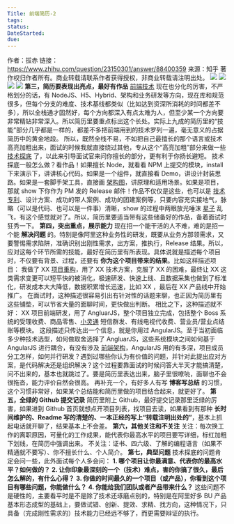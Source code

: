 ```yaml
---
Title: 前端简历-2
tags:
status:
DateStarted:
due:
---
```


作者：拔赤
链接：https://www.zhihu.com/question/23150301/answer/88400359
来源：知乎
著作权归作者所有。商业转载请联系作者获得授权，非商业转载请注明出处。
![](https://cdn.nlark.com/yuque/0/2022/png/29677165/1665903428144-d2e387fa-49fb-42e6-8702-e29e12bff364.png#clientId=ub3893fe2-de52-4&crop=0&crop=0&crop=1&crop=1&from=paste&id=udfb1fdde&margin=%5Bobject%20Object%5D&originHeight=446&originWidth=1080&originalType=url&ratio=1&rotation=0&showTitle=false&status=done&style=none&taskId=ue4d30093-2ce4-42d5-9a82-f5226c48885&title=)
![](https://cdn.nlark.com/yuque/0/2022/png/29677165/1665903440979-988890b8-364f-47c3-b894-586c24148979.png#clientId=ub3893fe2-de52-4&crop=0&crop=0&crop=1&crop=1&from=paste&id=uf05d4a70&margin=%5Bobject%20Object%5D&originHeight=473&originWidth=1080&originalType=url&ratio=1&rotation=0&showTitle=false&status=done&style=none&taskId=u8a1d0680-7139-4b52-b18c-e1cd3fc2558&title=)
![](https://cdn.nlark.com/yuque/0/2022/png/29677165/1665903600922-53d2772c-8aa1-410c-95c5-50c17615b1c3.png#clientId=ub3893fe2-de52-4&crop=0&crop=0&crop=1&crop=1&from=paste&id=u2c88dec6&margin=%5Bobject%20Object%5D&originHeight=918&originWidth=1080&originalType=url&ratio=1&rotation=0&showTitle=false&status=done&style=none&taskId=u35a2f64c-68ca-462f-b928-5463b44aed0&title=)
![](https://cdn.nlark.com/yuque/0/2022/webp/29677165/1665899681606-79a55bd7-1aad-4f44-a183-89d93e47761b.webp#clientId=ub3893fe2-de52-4&crop=0&crop=0&crop=1&crop=1&from=paste&id=u42cd78cf&margin=%5Bobject%20Object%5D&originHeight=219&originWidth=456&originalType=url&ratio=1&rotation=0&showTitle=false&status=done&style=none&taskId=u7b317ddb-ae2d-49f4-abc3-8ac0d7a687a&title=)
**第三，简历要表现出亮点，最好有作品**
[前端技术](https://www.zhihu.com/search?q=%E5%89%8D%E7%AB%AF%E6%8A%80%E6%9C%AF&search_source=Entity&hybrid_search_source=Entity&hybrid_search_extra=%7B%22sourceType%22%3A%22answer%22%2C%22sourceId%22%3A88400359%7D) 现在也分化的厉害，不严格划分的话，有 NodeJS、H5、Hybrid、架构和业务研发等方向，现在库和规范很多，但每个分支的难度、技术基线都类似（比如达到资深所消耗的时间都差不多），所以全栈通才固然好，每个方向都深入有点太难为人，但至少某一个方向要非常精钻非常深入。所以简历里要重点标出这个长处。实际上九成的简历里的“技能”部分几乎都是一样的，都差不多把前端用到的技术罗列一遍，毫无意义的占据简历中的黄金地段。
所以，既然全栈不易，不如把自己最擅长的那个语言或技术高亮加粗出来，面试的时候我就直接绕过其他，专从这个“高亮加粗”部分来做一些 [技术探底](https://www.zhihu.com/search?q=%E6%8A%80%E6%9C%AF%E6%8E%A2%E5%BA%95&search_source=Entity&hybrid_search_source=Entity&hybrid_search_extra=%7B%22sourceType%22%3A%22answer%22%2C%22sourceId%22%3A88400359%7D) 了，以此来引导面试官来问你擅长的部分，更有利于你扬长避短。
技术探底一般怎么做？看作品！如果擅长 Node，就看看 NPM 上提交的模块，install 下来演示下，讲讲核心代码。如果是一个组件，就直接看 Demo，讲设计封装思路。如果是一套脚手架工具，直接画 [架构图](https://www.zhihu.com/search?q=%E6%9E%B6%E6%9E%84%E5%9B%BE&search_source=Entity&hybrid_search_source=Entity&hybrid_search_extra=%7B%22sourceType%22%3A%22answer%22%2C%22sourceId%22%3A88400359%7D)，讲原理和适用场景。如果是项目，那就 show 下你作为 PM 发的 Release 邮件！作品不仅仅是这些，也可以是 [技术专利](https://www.zhihu.com/search?q=%E6%8A%80%E6%9C%AF%E4%B8%93%E5%88%A9&search_source=Entity&hybrid_search_source=Entity&hybrid_search_extra=%7B%22sourceType%22%3A%22answer%22%2C%22sourceId%22%3A88400359%7D)、设计方案、成功的带人案例、成功的团建案例等，只要内容充实接地气，脉略（可以是代码、也可以是一件事）清晰，show 的过程中两眼放光唾沫 [星子](https://www.zhihu.com/search?q=%E6%98%9F%E5%AD%90&search_source=Entity&hybrid_search_source=Entity&hybrid_search_extra=%7B%22sourceType%22%3A%22answer%22%2C%22sourceId%22%3A88400359%7D) 乱飞，有这个感觉就对了。所以，简历里要适当带有这些储备好的作品，备着面试时狂秀一下。
**第四，突出重点，展示能力**
现在招一个能干活的人不难，难的是招一个能 **解决问题** 的。特别是像阿里这种业务性的研发，既要从业务方那领需求，又要警惕需求陷阱，准确识别出刚性需求，出方案，推执行，Release 结果。所以，应对这每个环节所需的技能，最好在简历里有所表现。具体说就是描述每个项目时，不仅要有背景、过程，还要有 **你为这个项目带来的结果**。比如这样描述项目：
我做了 XX [项目重构](https://www.zhihu.com/search?q=%E9%A1%B9%E7%9B%AE%E9%87%8D%E6%9E%84&search_source=Entity&hybrid_search_source=Entity&hybrid_search_extra=%7B%22sourceType%22%3A%22answer%22%2C%22sourceId%22%3A88400359%7D)，用了 XX 技术方案，克服了 XX 的困难，最终让 XX 这类需求变更可以短平快的被消化，极速研发、快速上线、且数据采集也做到了标准化，研发成本大大降低，数据积累增长迅速，比如 XX ，最后在 XX 产品线中开始推广。
在面试时，这种描述很容易引出有针对性的话题来聊，也正因为简历里有这些铺垫，可以节省大量的面聊时间，更快做出判断。
相比之下，这种描述就不好：
XX 项目前端研发，用了 AngluarJS，整个项目独立完成，包括整个 Boss 系统的受理收费、商品零售、[小灵通](https://www.zhihu.com/search?q=%E5%B0%8F%E7%81%B5%E9%80%9A&search_source=Entity&hybrid_search_source=Entity&hybrid_search_extra=%7B%22sourceType%22%3A%22answer%22%2C%22sourceId%22%3A88400359%7D) 短信群发、有线电视代收费、营业员/营业点结账等模块。
这段描述只传达出一个信息，就是你用过 AngularJS。至于当初面临多少种技术选型，如何做取舍选择了 AngluarJS，这些系统模块之间如何基于 AngularJS 进行耦合，有没有涉及 [前端架构](https://www.zhihu.com/search?q=%E5%89%8D%E7%AB%AF%E6%9E%B6%E6%9E%84&search_source=Entity&hybrid_search_source=Entity&hybrid_search_extra=%7B%22sourceType%22%3A%22answer%22%2C%22sourceId%22%3A88400359%7D)，AngularJS 用的有多深，项目成员分工怎样，如何并行研发？遇到过哪些你认为有价值的问题，并针对此提出应对方案，是代码解决还是组织解决？这个过程要靠面试的时候问答大半天才能搞清楚，问不出来的，基本也就跳过了。要是简历里表达出来，脑子里很嘹喨，面聊也不会很拖沓，能力评价自然会很高。
再补充一个，有好多人有写 **博客写总结** 的习惯，这个习惯非常好，如果某个总结能和简历里做的项目结合起来，就更好了。
**第五，全绿的 Github 提交记录**
简历里附上 Github，最好提交记录那里泛绿的厉害，如果进到 Github 首页就想点开项目列表，找项目去读，如果看到有那种 **长时间维护的、Readme 写的清楚的、一本正经的写上“转载注明出处的”**，基本上抓起电话就开聊了，结果基本上不会差。
**第六，其他关注和不关注**
关注：每次换工作的离职原因，可量化的工作成果，能代表你最高水平的项目要写详细，标红加粗下划线，在简历中强调出来。
不关注：证书、四六级、了解的编程语言（如果不精通就不要写）、你不擅长什么、个人简介。
**第七，典型问题**
技术探底的问题肯定会问一些，此外面试每个人多会问：
**1. 哪个项目让你最满意、代表你的最高水平？如何做的？**
**2. 让你印象最深刻的一个（技术）难点，害的你搞了很久，最后怎么解的，有什么心得？**
**3. 你做的时间最久的一个项目（或产品），你看到这个项目有哪些问题，你能做什么？**
**4. 你能给我们团队或者产品带来什么？**
这些问题不是硬性的，主要看平时是不是除了技术还琢磨点别的，特别是在阿里好多 BU 产品基本形态成型的基础上，要做试错、创新、提效、求精、找方向，这种情况下，只具备（完成刚性需求的）技术能力已经远不够了，而更需要辩证的执行。
